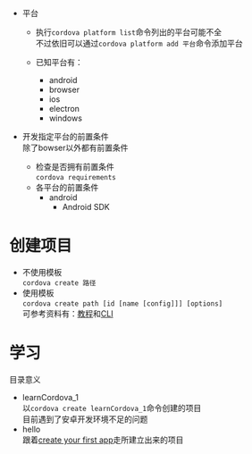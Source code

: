 - 平台  

  - 执行`cordova platform list`命令列出的平台可能不全  
    不过依旧可以通过`cordova platform add 平台`命令添加平台

  - 已知平台有：
    - android
    - browser
    - ios
    - electron
    - windows

- 开发指定平台的前置条件  
  除了bowser以外都有前置条件  
  - 检查是否拥有前置条件  
    `cordova requirements`
  - 各平台的前置条件
    - android  
      - Android SDK



# 创建项目

- 不使用模板  
  `cordova create 路径`
- 使用模板  
  `cordova create path [id [name [config]]] [options]`  
  可参考资料有：[教程](https://cordova.apache.org/docs/en/latest/guide/cli/template.html)和[CLI](https://cordova.apache.org/docs/en/latest/reference/cordova-cli/index.html#cordova-create-command)  






# 学习



目录意义

- learnCordova_1  
  以`cordova create learnCordova_1`命令创建的项目  
  目前遇到了安卓开发环境不足的问题
- hello  
  跟着[create your first app](https://cordova.apache.org/docs/en/latest/guide/cli/index.html)走所建立出来的项目